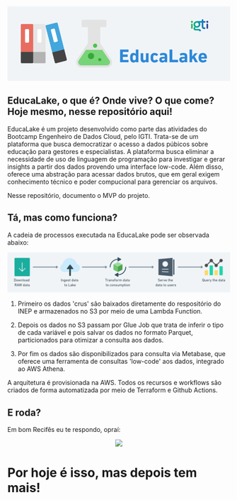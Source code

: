 <p align="center">
  <img src="https://github.com/spacemarcio/education-lake/blob/c979bf34edaf4777525937e9d51687f59be01777/readme-images/educalake-logo.png"/>
</p>

## EducaLake, o que é? Onde vive? O que come? Hoje mesmo, nesse repositório aqui!

EducaLake é um projeto desenvolvido como parte das atividades do Bootcamp Engenheiro de Dados Cloud, pelo IGTI. Trata-se de um plataforma que busca democratizar o acesso a dados púbicos sobre educação para gestores e especialistas. A plataforma busca eliminar a necessidade de uso de linguagem de programação para investigar e gerar insights a partir dos dados provendo uma interface low-code. Além disso, oferece uma abstração para acessar dados brutos, que em geral exigem conhecimento técnico e poder compucional para gerenciar os arquivos.

Nesse repositório, documento o MVP do projeto.

## Tá, mas como funciona?

A cadeia de processos executada na EducaLake pode ser observada abaixo:

<p align="center">
  <img src="https://github.com/spacemarcio/education-lake/blob/31e8e4166f78d68cd65b25eece23e19aa1f7b0f2/readme-images/data-workflow.png"/>
</p>

1) Primeiro os dados 'crus' são baixados diretamente do respositório do INEP e armazenados no S3 por meio de uma Lambda Function.

2) Depois os dados no S3 passam por Glue Job que trata de inferir o tipo de cada variável e pois salvar os dados no formato Parquet, particionados para otimizar a consulta aos dados.

3) Por fim os dados são disponibilizados para consulta via Metabase, que oferece uma ferramenta de consultas 'low-code' aos dados, integrado ao AWS Athena. 

A arquitetura é provisionada na AWS. Todos os recursos e workflows são criados de forma automatizada por meio de Terraform e Github Actions.

## E roda?

Em bom Recifês eu te respondo, opraí: 

<p align="center">
  <img src="https://www.imagensanimadas.com/data/media/695/em-construcao-imagem-animada-0038.gif"/>
</p> 

# Por hoje é isso, mas depois tem mais!